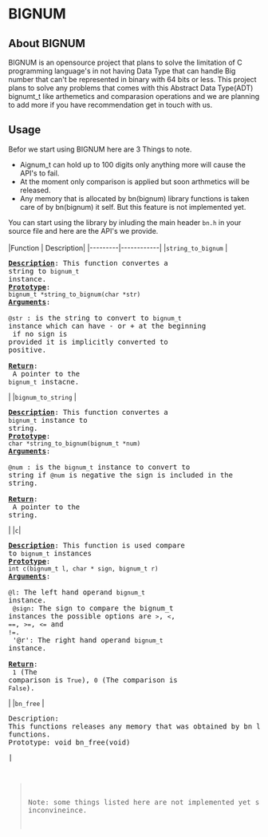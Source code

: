 # BIGNUM

## About BIGNUM
BIGNUM is an opensource project that plans to solve the limitation of C programming language's in not having Data Type that can handle Big number that can't be represented in binary with 64 bits or less. This project plans to solve any problems that comes with this Abstract Data Type(ADT) bignumt_t like arthemetics and comparasion operations and we are planning to add more if you have recommendation get in touch with us.

## Usage
Befor we start using BIGNUM here are 3 Things to note.
- Aignum_t can hold up to 100 digits only anything more will cause the API's to fail.<br>
- At the moment only comparison is applied but soon arthmetics will be released.<br>
- Any memory that is allocated by bn(bignum) library functions is taken care of by bn(bignum) it self. But this feature is not implemented yet.<br>

You can start using the library by inluding the main header `bn.h` in your source file and here are the API's we provide.<br>
<br>
|Function | Description|
|---------|------------|
|`string_to_bignum` | <pre><u><strong>Description</strong></u>: This function convertes a string to `bignum_t` instance.<br><u><strong>Prototype</strong></u>: `bignum_t *string_to_bignum(char *str)`<br><u><strong>Arguments</strong></u>:<br>    `@str` : is the string to convert to `bignum_t` instance which can have - or + at the beginning<br>    if no sign is provided it is implicitly converted to positive.<br><br><u><strong>Return</strong></u>:<br>   A pointer to the `bignum_t` instacne.</pre>|
|`bignum_to_string` | <pre><u><strong>Description</strong></u>: This function convertes a `bignum_t` instance to string.<br><u><strong>Prototype</strong></u>: `char *string_to_bignum(bignum_t *num)`<br><u><strong>Arguments</strong></u>:<br>    `@num` : is the `bignum_t` instance to convert to string if `@num` is negative the sign is included in the string.<br><br><u><strong>Return</strong></u>:<br>    A pointer to the string.</pre>|
|`c`| <pre><u><strong>Description</strong></u>: This function is used compare to `bignum_t` instances<br><u><strong>Prototype</strong></u>: `int c(bignum_t l, char * sign, bignum_t r)`<br><u><strong>Arguments</strong></u>:<br>    `@l`: The left hand operand `bignum_t` instance.<br>      `@sign`: The sign to compare the bignum_t instances the possible options are `>`, `<`, `==`, `>=`, `<=` and `!=`.<br>    '@r': The right hand operand `bignum_t` instance.<br><br><u><strong>Return</strong></u>:<br>    `1` (The comparison is `True`), `0` (The comparison is `False`).</pre>|
|`bn_free` | <pre>Description: This functions releases any memory that was obtained by bn libray functions.<br>Prototype: void bn_free(void)<pre>|

> Note: some things listed here are not implemented yet sorry for the inconvineince.
